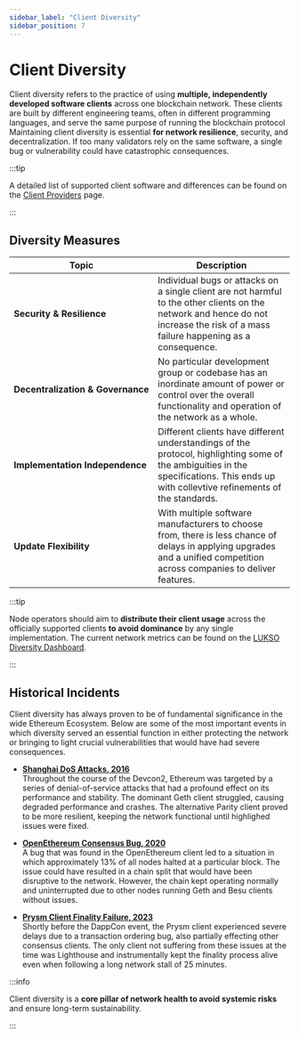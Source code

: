 ```yaml
---
sidebar_label: "Client Diversity"
sidebar_position: 7
---
```


# Client Diversity

Client diversity refers to the practice of using **multiple, independently developed software clients** across one blockchain network. These clients are built by different engineering teams, often in different programming languages, and serve the same purpose of running the blockchain protocol Maintaining client diversity is essential **for network resilience**, security, and decentralization. If too many validators rely on the same software, a single bug or vulnerability could have catastrophic consequences.

:::tip

A detailed list of supported client software and differences can be found on the [Client Providers](/docs/theory/blockchain-knowledge/client-providers.md) page.

:::

## Diversity Measures

| Topic                                            | Description                                                                                                                                                                             |
| ------------------------------------------------ | --------------------------------------------------------------------------------------------------------------------------------------------------------------------------------------- |
| <nobr> **Security & Resilience** </nobr>         | Individual bugs or attacks on a single client are not harmful to the other clients on the network and hence do not increase the risk of a mass failure happening as a consequence.      |
| <nobr> **Decentralization & Governance** </nobr> | No particular development group or codebase has an inordinate amount of power or control over the overall functionality and operation of the network as a whole.                        |
| <nobr> **Implementation Independence** </nobr>   | Different clients have different understandings of the protocol, highlighting some of the ambiguities in the specifications. This ends up with collevtive refinements of the standards. |
| <nobr> **Update Flexibility** </nobr>            | With multiple software manufacturers to choose from, there is less chance of delays in applying upgrades and a unified competition across companies to deliver features.                |

:::tip

Node operators should aim to **distribute their client usage** across the officially supported clients **to avoid dominance** by any single implementation. The current network metrics can be found on the [LUKSO Diversity Dashboard](https://clientdiversity.lukso.network/).

:::

## Historical Incidents

Client diversity has always proven to be of fundamental significance in the wide Ethereum Ecosystem. Below are some of the most important events in which diversity served an essential function in either protecting the network or bringing to light crucial vulnerabilities that would have had severe consequences.

- **[Shanghai DoS Attacks, 2016](https://blog.ethereum.org/2016/09/22/ethereum-network-currently-undergoing-dos-attack)**  
  Throughout the course of the Devcon2, Ethereum was targeted by a series of denial-of-service attacks that had a profound effect on its performance and stability. The dominant Geth client struggled, causing degraded performance and crashes. The alternative Parity client proved to be more resilient, keeping the network functional until highlighed issues were fixed.

- **[OpenEthereum Consensus Bug, 2020](https://www.coindesk.com/tech/2020/08/27/buggy-code-release-knocks-13-of-ethereum-nodes-offline/)**  
  A bug that was found in the OpenEthereum client led to a situation in which approximately 13% of all nodes halted at a particular block. The issue could have resulted in a chain split that would have been disruptive to the network. However, the chain kept operating normally and uninterrupted due to other nodes running Geth and Besu clients without issues.

- **[Prysm Client Finality Failure, 2023](https://offchain.medium.com/post-mortem-report-ethereum-mainnet-finality-05-11-2023-95e271dfd8b2)**  
  Shortly before the DappCon event, the Prysm client experienced severe delays due to a transaction ordering bug, also partially effecting other consensus clients. The only client not suffering from these issues at the time was Lighthouse and instrumentally kept the finality process alive even when following a long network stall of 25 minutes.

:::info

Client diversity is a **core pillar of network health to avoid systemic risks** and ensure long-term sustainability.

:::
